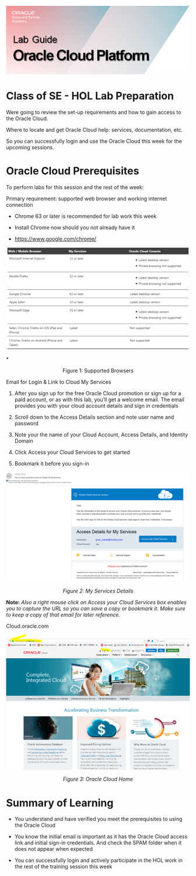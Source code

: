 ![](media/ocpheading.png)
# Class of SE - HOL Lab Preparation

Were going to review the set-up requirements and how to gain access to the
Oracle Cloud.

Where to locate and get Oracle Cloud help: services, documentation, etc.

So you can successfully login and use the Oracle Cloud this week for the
upcoming sessions.

# Oracle Cloud Prerequisites

To perform labs for this session and the rest of the week:

Primary requirement: supported web browser and working internet connection

-   Chrome 63 or later is recommended for lab work this week

-   Install Chrome now should you not already have it

-   <https://www.google.com/chrome/>

![](media/e262cdebd6f659aa02aba65e6feb0354.png)

*<p align="center">Figure 1: Supported Browsers </p>

Email for Login & Link to Cloud My Services

1.  After you sign up for the free Oracle Cloud promotion or sign up for a paid
    account, or as with this lab, you’ll get a welcome email. The email provides
    you with your cloud account details and sign in credentials

2.  Scroll down to the Access Details section and note user name and password

3.  Note your the name of your Cloud Account, Access Details, and Identity
    Domain

4.  Click Access your Cloud Services to get started

5.  Bookmark it before you sign-in

![](media/f21526117e392845aab4cd3a838a2f65.png)
*<p align="center">Figure 2: My Services Details</p>*

**Note:**  *Also a right mouse click on Access your Cloud Services box enables you to capture the URL so you can save a copy or bookmark it. Make sure to keep a copy of that email for later reference.*

Cloud.oracle.com

![](media/54c647f977688713d111c4c851d19f5f.png)
*<p align="center">Figure 3: Oracle Cloud Home </p>*

# Summary of Learning

-   You understand and have verified you meet the prerequisites to using the
    Oracle Cloud

-   You know the initial email is important as it has the Oracle Cloud access
    link and initial sign-in credentials. And check the SPAM folder when it does
    not appear when expected

-   You can successfully login and actively participate in the HOL work in the
    rest of the training session this week
